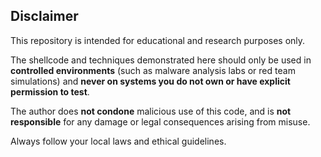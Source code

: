 ## Disclaimer

This repository is intended for educational and research purposes only.

The shellcode and techniques demonstrated here should only be used in **controlled environments** (such as malware analysis labs or red team simulations) and **never on systems you do not own or have explicit permission to test**.

The author does **not condone** malicious use of this code, and is **not responsible** for any damage or legal consequences arising from misuse.

Always follow your local laws and ethical guidelines.
